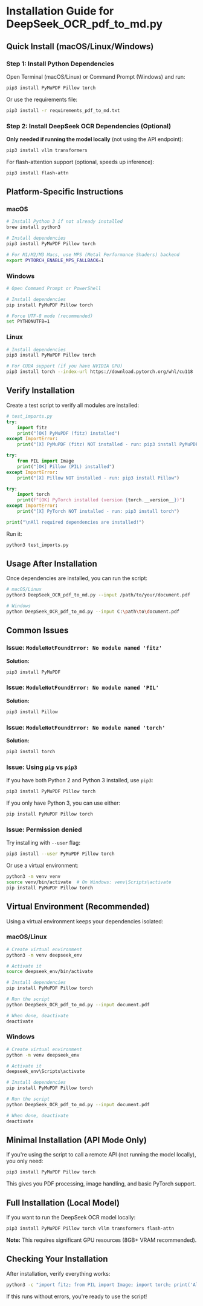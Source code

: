 # Installation Guide for DeepSeek_OCR_pdf_to_md.py

## Quick Install (macOS/Linux/Windows)

### Step 1: Install Python Dependencies

Open Terminal (macOS/Linux) or Command Prompt (Windows) and run:

```bash
pip3 install PyMuPDF Pillow torch
```

Or use the requirements file:

```bash
pip3 install -r requirements_pdf_to_md.txt
```

### Step 2: Install DeepSeek OCR Dependencies (Optional)

**Only needed if running the model locally** (not using the API endpoint):

```bash
pip3 install vllm transformers
```

For flash-attention support (optional, speeds up inference):

```bash
pip3 install flash-attn
```

## Platform-Specific Instructions

### macOS

```bash
# Install Python 3 if not already installed
brew install python3

# Install dependencies
pip3 install PyMuPDF Pillow torch

# For M1/M2/M3 Macs, use MPS (Metal Performance Shaders) backend
export PYTORCH_ENABLE_MPS_FALLBACK=1
```

### Windows

```bash
# Open Command Prompt or PowerShell

# Install dependencies
pip install PyMuPDF Pillow torch

# Force UTF-8 mode (recommended)
set PYTHONUTF8=1
```

### Linux

```bash
# Install dependencies
pip3 install PyMuPDF Pillow torch

# For CUDA support (if you have NVIDIA GPU)
pip3 install torch --index-url https://download.pytorch.org/whl/cu118
```

## Verify Installation

Create a test script to verify all modules are installed:

```python
# test_imports.py
try:
    import fitz
    print("[OK] PyMuPDF (fitz) installed")
except ImportError:
    print("[X] PyMuPDF (fitz) NOT installed - run: pip3 install PyMuPDF")

try:
    from PIL import Image
    print("[OK] Pillow (PIL) installed")
except ImportError:
    print("[X] Pillow NOT installed - run: pip3 install Pillow")

try:
    import torch
    print(f"[OK] PyTorch installed (version {torch.__version__})")
except ImportError:
    print("[X] PyTorch NOT installed - run: pip3 install torch")

print("\nAll required dependencies are installed!")
```

Run it:
```bash
python3 test_imports.py
```

## Usage After Installation

Once dependencies are installed, you can run the script:

```bash
# macOS/Linux
python3 DeepSeek_OCR_pdf_to_md.py --input /path/to/your/document.pdf

# Windows
python DeepSeek_OCR_pdf_to_md.py --input C:\path\to\document.pdf
```

## Common Issues

### Issue: `ModuleNotFoundError: No module named 'fitz'`
**Solution:**
```bash
pip3 install PyMuPDF
```

### Issue: `ModuleNotFoundError: No module named 'PIL'`
**Solution:**
```bash
pip3 install Pillow
```

### Issue: `ModuleNotFoundError: No module named 'torch'`
**Solution:**
```bash
pip3 install torch
```

### Issue: Using `pip` vs `pip3`
If you have both Python 2 and Python 3 installed, use `pip3`:
```bash
pip3 install PyMuPDF Pillow torch
```

If you only have Python 3, you can use either:
```bash
pip install PyMuPDF Pillow torch
```

### Issue: Permission denied
Try installing with `--user` flag:
```bash
pip3 install --user PyMuPDF Pillow torch
```

Or use a virtual environment:
```bash
python3 -m venv venv
source venv/bin/activate  # On Windows: venv\Scripts\activate
pip install PyMuPDF Pillow torch
```

## Virtual Environment (Recommended)

Using a virtual environment keeps your dependencies isolated:

### macOS/Linux
```bash
# Create virtual environment
python3 -m venv deepseek_env

# Activate it
source deepseek_env/bin/activate

# Install dependencies
pip install PyMuPDF Pillow torch

# Run the script
python DeepSeek_OCR_pdf_to_md.py --input document.pdf

# When done, deactivate
deactivate
```

### Windows
```bash
# Create virtual environment
python -m venv deepseek_env

# Activate it
deepseek_env\Scripts\activate

# Install dependencies
pip install PyMuPDF Pillow torch

# Run the script
python DeepSeek_OCR_pdf_to_md.py --input document.pdf

# When done, deactivate
deactivate
```

## Minimal Installation (API Mode Only)

If you're using the script to call a remote API (not running the model locally), you only need:

```bash
pip3 install PyMuPDF Pillow torch
```

This gives you PDF processing, image handling, and basic PyTorch support.

## Full Installation (Local Model)

If you want to run the DeepSeek OCR model locally:

```bash
pip3 install PyMuPDF Pillow torch vllm transformers flash-attn
```

**Note:** This requires significant GPU resources (8GB+ VRAM recommended).

## Checking Your Installation

After installation, verify everything works:

```bash
python3 -c "import fitz; from PIL import Image; import torch; print('All dependencies OK!')"
```

If this runs without errors, you're ready to use the script!
